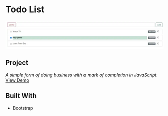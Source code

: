 # Todo List
![Preview Todo!](/image/preview.webp "Preview Todo!")
## Project   
*A simple form of doing business with a mark of completion in JavaScript.* 
[View Demo](https://vitalymihnevich.github.io/Todo/)
## Built With
- Bootstrap
